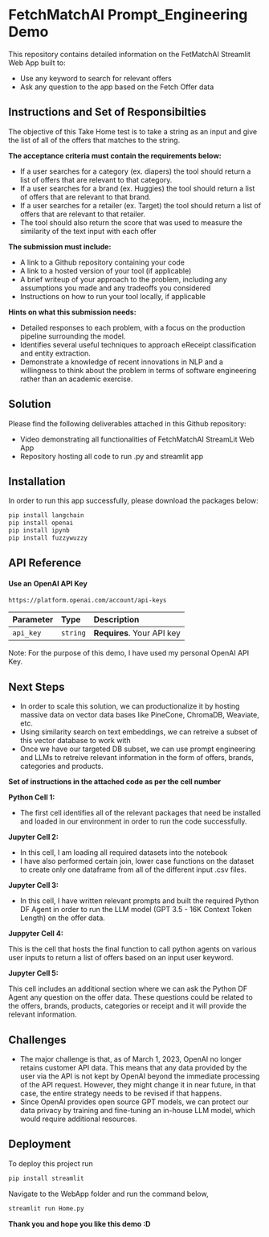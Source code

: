 # FetchMatchAI Prompt_Engineering Demo

This repository contains detailed information on the FetMatchAI Streamlit Web App built to:
- Use any keyword to search for relevant offers
- Ask any question to the app based on the Fetch Offer data

## Instructions and Set of Responsibilties



The objective of this Take Home test is to take a string as an input and give the list of all of the offers that matches to the string.

**The acceptance criteria must contain the requirements below:**
- If a user searches for a category (ex. diapers) the tool should return a list of offers that are relevant to that category.
- If a user searches for a brand (ex. Huggies) the tool should return a list of offers that are relevant to that brand.
- If a user searches for a retailer (ex. Target) the tool should return a list of offers that are relevant to that retailer.
- The tool should also return the score that was used to measure the similarity of the text input with each offer

**The submission must include:**
- A link to a Github repository containing your code
- A link to a hosted version of your tool (if applicable)
- A brief writeup of your approach to the problem, including any assumptions you made and any tradeoffs you considered
- Instructions on how to run your tool locally, if applicable

**Hints on what this submission needs:**
- Detailed responses to each problem, with a focus on the production pipeline surrounding the model. 
- Identifies several useful techniques to approach eReceipt classification and entity extraction. 
- Demonstrate a knowledge of recent innovations in NLP and a willingness to think about the problem in terms of software engineering rather than an academic exercise.

## **Solution**

Please find the following deliverables attached in this Github repository:
- Video demonstrating all functionalities of FetchMatchAI StreamLit Web App
- Repository hosting all code to run .py and streamlit app

## Installation
In order to run this app successfully, please download the packages below:

```bash
pip install langchain
pip install openai
pip install ipynb
pip install fuzzywuzzy
```
    
## API Reference

#### Use an OpenAI API Key

```http
https://platform.openai.com/account/api-keys
```

| Parameter | Type     | Description                |
| :-------- | :------- | :------------------------- |
| `api_key` | `string` | **Requires**. Your API key |

Note: For the purpose of this demo, I have used my personal OpenAI API Key.



## Next Steps

- In order to scale this solution, we can productionalize it by hosting massive data on vector data bases like PineCone, ChromaDB, Weaviate, etc.
- Using similarity search on text embeddings, we can retreive a subset of this vector database to work with
- Once we have our targeted DB subset, we can use prompt engineering and LLMs to retreive relevant information in the form of offers, brands, categories and products. 

**Set of instructions in the attached code as per the cell number**


**Python Cell 1:**

- The first cell identifies all of the relevant packages that need be installed and loaded in our environment in order to run the code successfully.

**Jupyter Cell 2:**
- In this cell, I am loading all required datasets into the notebook
- I have also performed certain join, lower case functions on the dataset to create only one dataframe from all of the different input .csv files.

**Jupyter Cell 3:**
- In this cell, I have written relevant prompts and built the required Python DF Agent in order to run the LLM model (GPT 3.5 - 16K Context Token Length) on the offer data.

**Juppyter Cell 4:**

This is the cell that hosts the final function to call python agents on various user inputs to return a list of offers based on an input user keyword.

**Jupyter Cell 5:** 

This cell includes an additional section where we can ask the Python DF Agent any question on the offer data. These questions could be related to the offers, brands, products, categories or receipt and it will provide the relevant information.

## Challenges
- The major challenge is that, as of March 1, 2023, OpenAI no longer retains customer API data. This means that any data provided by the user via the API is not kept by OpenAI beyond the immediate processing of the API request. However, they might change it in near future, in that case, the entire strategy needs to be revised if that happens.
- Since OpenAI provides open source GPT models, we can protect our data privacy by training and fine-tuning an in-house LLM model, which would require additional resources.  

## Deployment

To deploy this project run

```bash
pip install streamlit
```

Navigate to the WebApp folder and run the command below,

```bash
streamlit run Home.py
```

**Thank you and hope you like this demo :D**

